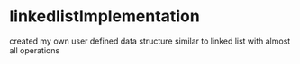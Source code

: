 # linkedlistImplementation
created my own user defined data structure similar to linked list with almost all operations
